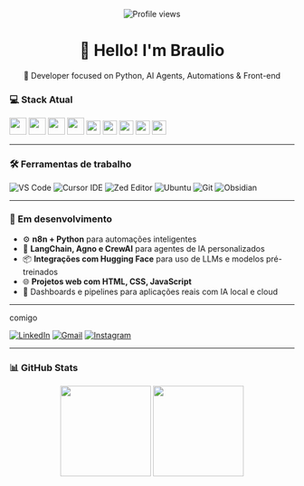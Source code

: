 <p align="center">
  <img src="https://komarev.com/ghpvc/?username=brauliotruylio&color=blue" alt="Profile views" />
</p>

<h1 align="center">👋 Hello! I'm Braulio</h1>

<p align="center">🧠 Developer focused on Python, AI Agents, Automations & Front-end</p>



### 💻 Stack Atual

<div align="left">
  <img src="https://cdn.jsdelivr.net/gh/devicons/devicon/icons/python/python-original.svg" height="30" />
  <img src="https://cdn.jsdelivr.net/gh/devicons/devicon/icons/javascript/javascript-original.svg" height="30"/>
  <img src="https://cdn.jsdelivr.net/gh/devicons/devicon/icons/html5/html5-original.svg" height="30" />
  <img src="https://cdn.jsdelivr.net/gh/devicons/devicon/icons/css3/css3-original.svg" height="30" />
  <img src="https://img.shields.io/badge/Agno%20Framework-000000?style=flat&logoColor=white" height="25"/>
  <img src="https://img.shields.io/badge/LangChain-000000?style=flat&logo=OpenAI&logoColor=white" height="25"/>
  <img src="https://img.shields.io/badge/n8n.io-EF6C00?style=flat&logo=n8n&logoColor=white" height="25"/>
  <img src="https://img.shields.io/badge/Hugging%20Face-FCC624?style=flat&logo=huggingface&logoColor=black" height="25"/>
  <img src="https://img.shields.io/badge/CrewAI-1E1E1E?style=flat&logo=python&logoColor=white" height="25"/>
</div>

---

### 🛠️ Ferramentas de trabalho

![VS Code](https://img.shields.io/badge/VSCode-007ACC?style=flat-square&logo=visual-studio-code&logoColor=white)
![Cursor IDE](https://img.shields.io/badge/Cursor-1B1B1B?style=flat-square)
![Zed Editor](https://img.shields.io/badge/Zed-333333?style=flat-square)
![Ubuntu](https://img.shields.io/badge/Ubuntu-E95420?style=flat-square&logo=ubuntu&logoColor=white)
![Git](https://img.shields.io/badge/Git-F05032?style=flat-square&logo=git&logoColor=white)
![Obsidian](https://img.shields.io/badge/Obsidian-483699?style=flat-square&logo=obsidian&logoColor=white)

---

### 🚧 Em desenvolvimento


- ⚙️ **n8n + Python** para automações inteligentes
- 🤖 **LangChain, Agno e CrewAI** para agentes de IA personalizados
- 📦 **Integrações com Hugging Face** para uso de LLMs e modelos pré-treinados
- 🌐 **Projetos web com HTML, CSS, JavaScript**
- 🧠 Dashboards e pipelines para aplicações reais com IA local e cloud


---
 comigo

[![LinkedIn](https://img.shields.io/badge/LinkedIn-%230077B5?style=flat-square&logo=linkedin&logoColor=white)](https://www.linkedin.com/in/braulio-truylio)
[![Gmail](https://img.shields.io/badge/Gmail-D14836?style=flat-square&logo=gmail&logoColor=white)](mailto:braulio.truylio@gmail.com)
[![Instagram](https://img.shields.io/badge/Instagram-E4405F?style=flat-square&logo=instagram&logoColor=white)](https://instagram.com/braulio.truylio)

---

### 📊 GitHub Stats

<div align="center">
  <img height="160em" src="https://github-readme-stats.vercel.app/api?username=brauliotruylio&show_icons=true&theme=codeSTACKr" />
  <img height="160em" src="https://github-readme-stats.vercel.app/api/top-langs/?username=brauliotruylio&layout=compact&theme=codeSTACKr" />
</div>
